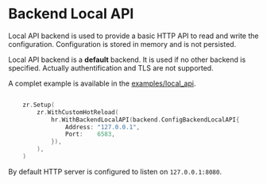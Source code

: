 # Backend Local API

Local API backend is used to provide a basic HTTP API to read and write the configuration.
Configuration is stored in memory and is not persisted.

Local API backend is a **default** backend. It is used if no other backend is specified.
Actually authentification and TLS are not supported.



A complet example is available in the [examples/local_api](https://github.com/azrod/zr/tree/main/examples/local_api).

```go linenums="1"

	zr.Setup(
		zr.WithCustomHotReload(
			hr.WithBackendLocalAPI(backend.ConfigBackendLocalAPI{
				Address: "127.0.0.1",
				Port:    6583,
			}),
		),
	)

```

By default HTTP server is configured to listen on `127.0.0.1:8080`.